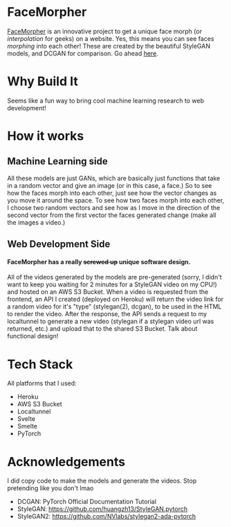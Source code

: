 
# FaceMorpher

  

[FaceMorpher](https://anish-lakkapragada.github.io/FaceMorpher) is an innovative project to get a unique face morph (or <em> interpolation </em> for geeks) on a website. Yes, this means you can see faces <em> morphing </em> into each other! These are created by the beautiful StyleGAN models, and DCGAN for comparison. Go ahead [here](https://anish-lakkapragada.github.io/FaceMorpher).

  

# Why Build It

Seems like a fun way to bring cool machine learning research to web development!

# How it works

## Machine Learning side 

All these models are just GANs, which are basically just functions that take in a random vector and give an image (or in this case, a face.) So to see how the faces morph into each other, just see how the vector changes as you move it around the space. To see how two faces morph into each other, I choose two random vectors and see how as I move in the direction of the second vector from the first vector the faces generated change (make all the images a video.)  

## Web Development Side


#### FaceMorpher has a really ~~screwed up~~ unique software design. 

All of the videos generated by the models are pre-generated (sorry, I didn't want to keep you waiting for 2 minutes for a StyleGAN video on my CPU!) and hosted on an AWS S3 Bucket. When a video is requested from the frontend, an API I created (deployed on Heroku) will return the video link for a random video for it's "type" (stylegan(2), dcgan), to be used in the HTML to render the video. After the response, the API sends a request to my localtunnel to generate a new video (stylegan if a stylegan video url was returned, etc.) and upload that to the shared S3 Bucket. Talk about functional design! 

# Tech Stack

All platforms that I used: 

- Heroku 
- AWS S3 Bucket 
- Localtunnel 
- Svelte
- Smelte 
- PyTorch 

# Acknowledgements 

I did copy code to make the models and generate the videos. Stop pretending like you don't lmao  

- DCGAN: PyTorch Official Documentation Tutorial 
- StyleGAN: https://github.com/huangzh13/StyleGAN.pytorch
- StyleGAN2: https://github.com/NVlabs/stylegan2-ada-pytorch


